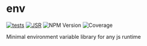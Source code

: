 # env
[![tests](https://github.com/izzqz/env/actions/workflows/test.yml/badge.svg)](https://github.com/izzqz/env/actions/workflows/test.yml)
[![JSR](https://jsr.io/badges/@izzqz/env)](https://jsr.io/@izzqz/env)
![NPM Version](https://img.shields.io/npm/v/%40izzqz%2Fenv)
![Coverage](https://img.shields.io/badge/dynamic/json?url=https%3A%2F%2Fraw.githubusercontent.com%2Fizzqz%2Fenv%2Fmain%2Fcoverage%2Fcoverage.json&label=coverage&query=$.total.lines.pct&suffix=%25&color=brightgreen)

Minimal environment variable library for any js runtime
